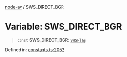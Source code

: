 [node-av](../globals.md) / SWS\_DIRECT\_BGR

# Variable: SWS\_DIRECT\_BGR

> `const` **SWS\_DIRECT\_BGR**: [`SWSFlag`](../type-aliases/SWSFlag.md)

Defined in: [constants.ts:2052](https://github.com/seydx/av/blob/f8631fc881b394300b1479f511d55cf1c370a87f/src/constants/constants.ts#L2052)

